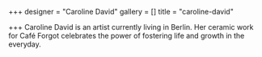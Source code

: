 +++
designer = "Caroline David"
gallery = []
title = "caroline-david"

+++
Caroline David is an artist currently living in Berlin. Her ceramic work for Café Forgot celebrates the power of fostering life and growth in the everyday.